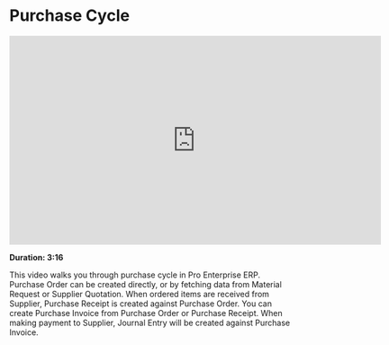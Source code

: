 # Purchase Cycle

<iframe width="660" height="371" src="https://www.youtube.com/embed/EK65tLdVUDk" frameborder="0" allowfullscreen></iframe>

**Duration: 3:16**

This video walks you through purchase cycle in Pro Enterprise ERP. Purchase Order can be created directly, or by fetching data from Material Request or Supplier Quotation. When ordered items are received from Supplier, Purchase Receipt is created against Purchase Order. You can create Purchase Invoice from Purchase Order or Purchase Receipt. When making payment to Supplier, Journal Entry will be created against Purchase Invoice.
